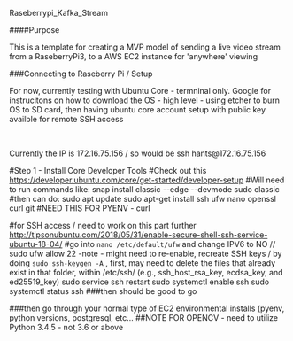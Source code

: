 Raseberrypi_Kafka_Stream

####Purpose
<p> This is a template for creating a MVP model of sending a live video
stream from a RaseberryPi3, to a AWS EC2 instance for 'anywhere' viewing </p>


###Connecting to Raseberry Pi / Setup 
<p> For now, currently testing with Ubuntu Core - termninal only. Google for instrucitons on how to download
the OS - high level - using etcher to burn OS to SD card, then having ubuntu core account setup with public key 
availble for remote SSH access </p>
<br>
<p> Currently the IP is 172.16.75.156 / so would be ssh hants@172.16.75.156 </p>

#Step 1 - Install Core Developer Tools 
#Check out this https://developer.ubuntu.com/core/get-started/developer-setup
#Will need to run commands like: 
snap install classic --edge --devmode
sudo classic
#then can do: 
sudo apt update
sudo apt-get install ssh ufw nano openssl curl git #NEED THIS FOR PYENV - curl  

#for SSH access / need to work on this part further 
http://tipsonubuntu.com/2018/05/31/enable-secure-shell-ssh-service-ubuntu-18-04/
#go into ```nano /etc/default/ufw``` and change IPV6 to NO //
sudo ufw allow 22
-note - might need to re-enable, recreate SSH keys / by doing ```sudo ssh-keygen -A``` , first, may need to delete the files that already exist in 
that folder, within /etc/ssh/ (e.g., ssh_host_rsa_key, ecdsa_key, and ed25519_key)
sudo service ssh restart
sudo systemctl enable ssh 
sudo systemctl status ssh 
###then should be good to go 


###then go through your normal type of EC2 environmental installs (pyenv, python versions, postgresql, etc...
##NOTE FOR OPENCV - need to utilize Python 3.4.5 - not 3.6 or above 